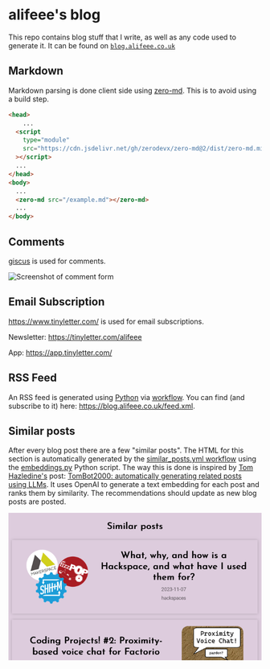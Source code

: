 # alifeee's blog

This repo contains blog stuff that I write, as well as any code used to generate it. It can be found on [`blog.alifeee.co.uk`](https://blog.alifeee.co.uk)

## Markdown

Markdown parsing is done client side using [zero-md](https://github.com/zerodevx/zero-md). This is to avoid using a build step.

```html
<head>
    ...
  <script
    type="module"
    src="https://cdn.jsdelivr.net/gh/zerodevx/zero-md@2/dist/zero-md.min.js"
  ></script>
  ...
</head>
<body>
  ...
  <zero-md src="/example.md"></zero-md>
  ...
</body>
```

## Comments

[giscus](https://giscus.app) is used for comments.

![Screenshot of comment form](images/giscus.png)

## Email Subscription

<https://www.tinyletter.com/> is used for email subscriptions.

Newsletter: <https://tinyletter.com/alifeee>

App: <https://app.tinyletter.com/>

## RSS Feed

An RSS feed is generated using [Python](./utilities.py/rss_feed.py) via [workflow](./.github/workflows/rss.yml). You can find (and subscribe to it) here: <https://blog.alifeee.co.uk/feed.xml>.

## Similar posts

After every blog post there are a few "similar posts". The HTML for this section is automatically generated by the [similar_posts.yml workflow](./.github/workflows/similar_posts.yml) using the [embeddings.py](./utilities.py/embeddings.py) Python script. The way this is done is inspired by [Tom Hazledine's](https://tomhazledine.com) post: [TomBot2000: automatically generating related posts using LLMs](https://tomhazledine.com/llm-related-posts/). It uses OpenAI to generate a text embedding for each post and ranks them by similarity. The recommendations should update as new blog posts are posted.

![Screenshot of website section, "similar posts", showing a couple of example posts.](images/similar_posts.png)
